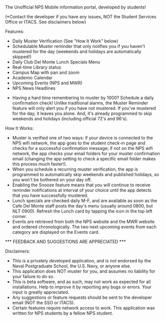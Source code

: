 The Unofficial NPS Mobile information portal, developed by students!

(*Contact the developer if you have any issues, NOT the Student Services Office or ITACS. See disclaimers below)

Features:
- Daily Muster Verification (See "How It Work" below)
- Schedulable Muster reminder that only notifies you if you haven't mustered for the day (weekends and holidays are automatically skipped!)
- Daily Club Del Monte Lunch Specials Menu
- Real-time Library status
- Campus Map with pan and zoom
- Academic Calendar
- Upcoming Events (NPS and MWR)
- NPS News Headlines
* Having a hard time remembering to muster by 1000? Schedule a daily confirmation check! Unlike traditional alarms, the Muster Reminder feature will only alert you if you have not mustered. If you've mustered for the day, it leaves you alone. And, it's already programmed to skip weekends and holidays (including official 72's and 96's).

How It Works:
- Muster is verified one of two ways: if your device is connected to the NPS wifi network, the app goes to the student check-in page and checks for a successful confirmation message; if not on the NPS wifi network, the app checks your email folders for your muster confirmation email (changing the app setting to check a specific email folder makes this process much faster!).
- When you schedule a recurring muster verification, the app is programmed to automatically skip weekends and published holidays, so you won't be bothered on your day off. 
- Enabling the Snooze feature means that you will continue to receive reminder notifications at interval of your choice until the app detects that you have successfully mustered.
- Lunch specials are checked daily M-F, and are available as soon as the Cafe Del Monte staff posts the day's menu (usually around 0800, but NLT 0900). Refresh the Lunch card by tapping the icon in the top left corner.
- Events are retrieved from both the NPS website and the MWR website and ordered chronologically. The two next upcoming events from each category are displayed on the Events card.

*** FEEDBACK AND SUGGESTIONS ARE APPRECIATED ***

Disclaimers:
- This is a privately developed application, and is not endorsed by the Naval Postgraduate School, the U.S. Navy, or anyone else.
- This application does NOT muster for you, and assumes no liability for your failure to do so. 
- This is beta software, and as such, may not work as expected for all installations. Help to improve it by reporting any bugs or errors. Your input is greatly appreciated.
- Any suggestions or feature requests should be sent to the developer email (NOT the SSO or ITACS). 
- Certain features require network access to work.
This application was written for NPS students by a fellow NPS student.
